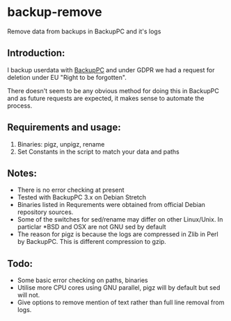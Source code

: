 # backup-remove
Remove data from backups in BackupPC and it's logs

## Introduction:
I backup userdata with [BackupPC](https://backuppc.github.io/backuppc/) and under GDPR we had a request for deletion under EU "Right to be forgotten".

There doesn't seem to be any obvious method for doing this in BackupPC and as future requests are expected, it makes sense to automate the process. 

## Requirements and usage:

1. Binaries: pigz, unpigz, rename
2. Set Constants in the script to match your data and paths

## Notes:
* There is no error checking at present
* Tested with BackupPC 3.x on Debian Stretch
* Binaries listed in Requrements were obtained from official Debian repository sources. 
* Some of the switches for sed/rename may differ on other Linux/Unix. In particlar *BSD and OSX are not GNU sed by default
* The reason for pigz is because the logs are compressed in Zlib in Perl by BackupPC. This is different compression to gzip.

## Todo:
* Some basic error checking on paths, binaries
* Utilise more CPU cores using GNU parallel, pigz will by default but sed will not.
* Give options to remove mention of text rather than full line removal from logs. 
